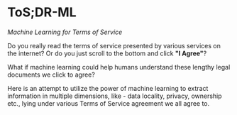 # ToS;DR-ML
*Machine Learning for Terms of Service*

Do you really read the terms of service presented by various services on the internet? Or do you just scroll to the bottom and click **"I Agree"**?

What if machine learning could help humans understand these lengthy legal documents we click to agree?

Here is an attempt to utilize the power of machine learning to extract information in multiple dimensions, like - data locality, privacy, ownership etc., lying under various Terms of Service agreement we all agree to.
